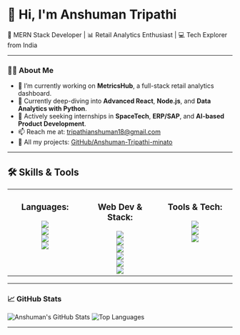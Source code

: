 # 👋 Hi, I'm Anshuman Tripathi

🚀 MERN Stack Developer | 📊 Retail Analytics Enthusiast | 💻 Tech Explorer from India

---

### 🧑‍💻 About Me

- 🔭 I’m currently working on **MetricsHub**, a full-stack retail analytics dashboard.
- 🌱 Currently deep-diving into **Advanced React**, **Node.js**, and **Data Analytics with Python**.
- 💼 Actively seeking internships in **SpaceTech**, **ERP/SAP**, and **AI-based Product Development**.
- 📫 Reach me at: [tripathianshuman18@gmail.com](mailto:tripathianshuman18@gmail.com)
- 🔗 All my projects: [GitHub/Anshuman-Tripathi-minato](https://github.com/Anshuman-Tripathi-minato)

---
<h2>🛠️ Skills & Tools</h2>

<div align="center">
  <table style="border: none; width: 100%;">
    <tr>
      <td align="center" valign="top" width="33%">
        <h3>Languages:</h3>
        <img src="https://img.shields.io/badge/-Python-3776AB?style=for-the-badge&logo=python&logoColor=white" /><br>
        <img src="https://img.shields.io/badge/-JavaScript-F7DF1E?style=for-the-badge&logo=javascript&logoColor=black" /><br>
        <img src="https://img.shields.io/badge/-C-00599C?style=for-the-badge&logo=c&logoColor=white" /><br>
        <img src="https://img.shields.io/badge/-Java-007396?style=for-the-badge&logo=java&logoColor=white" />
      </td>
      <td align="center" valign="top" width="33%">
        <h3>Web Dev & Stack:</h3>
        <img src="https://img.shields.io/badge/-HTML5-E34F26?style=for-the-badge&logo=html5&logoColor=white" /><br>
        <img src="https://img.shields.io/badge/-CSS3-1572B6?style=for-the-badge&logo=css3&logoColor=white" /><br>
        <img src="https://img.shields.io/badge/-React-61DAFB?style=for-the-badge&logo=react&logoColor=black" /><br>
        <img src="https://img.shields.io/badge/-Node.js-339933?style=for-the-badge&logo=node.js&logoColor=white" /><br>
        <img src="https://img.shields.io/badge/-MongoDB-47A248?style=for-the-badge&logo=mongodb&logoColor=white" /><br>
        <img src="https://img.shields.io/badge/-Express.js-000000?style=for-the-badge&logo=express&logoColor=white" />
      </td>
      <td align="center" valign="top" width="33%">
        <h3>Tools & Tech:</h3>
        <img src="https://img.shields.io/badge/-TailwindCSS-38B2AC?style=for-the-badge&logo=tailwind-css&logoColor=white" /><br>
        <img src="https://img.shields.io/badge/-Vite-646CFF?style=for-the-badge&logo=vite&logoColor=white" /><br>
        <img src="https://img.shields.io/badge/-Chart.js-FF6384?style=for-the-badge&logo=chartdotjs&logoColor=white" />
      </td>
    </tr>
  </table>
</div>

---

### 📈 GitHub Stats

![Anshuman's GitHub Stats](https://github-readme-stats.vercel.app/api?username=Anshuman-Tripathi-minato&show_icons=true&theme=radical)
![Top Languages](https://github-readme-stats.vercel.app/api/top-langs/?username=Anshuman-Tripathi-minato&layout=compact&theme=radical)

---
